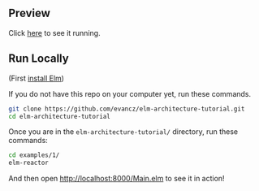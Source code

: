 ## Preview

Click [here](http://evancz.github.io/elm-architecture-tutorial/examples/1) to see it running.


## Run Locally

(First [install Elm](http://elm-lang.org/install))

If you do not have this repo on your computer yet, run these commands.

```bash
git clone https://github.com/evancz/elm-architecture-tutorial.git
cd elm-architecture-tutorial
```

Once you are in the `elm-architecture-tutorial/` directory, run these commands:

```bash
cd examples/1/
elm-reactor
```

And then open [http://localhost:8000/Main.elm](http://localhost:8000/Main.elm) to see it in action!
